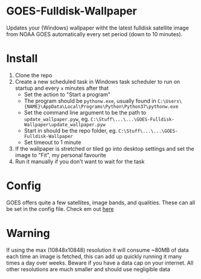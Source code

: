 # GOES-Fulldisk-Wallpaper

Updates your (Windows) wallpaper witht the latest fulldisk satellite image from NOAA GOES automatically every set period (down to 10 minutes).

# Install
1. Clone the repo
2. Create a new scheduled task in Windows task scheduler to run on startup and every `x` minutes after that
    - Set the action to "Start a program"
    - The program should be `pythonw.exe`, usually found in `C:\Users\{NAME}\AppData\Local\Programs\Python\Python37\pythonw.exe`
    - Set the command line argument to be the path to `update_wallpaper.pyw`, eg. `C:\Stuff\...\...\GOES-Fulldisk-Wallpaper\update_wallpaper.pyw`
    - Start in should be the repo folder, eg. `C:\Stuff\...\...\GOES-Fulldisk-Wallpaper`
    - Set timeout to 1 minute
3. If the wallpaper is stretched or tiled go into desktop settings and set the image to "Fit", my personal favourite
4. Run it manually if you don't want to wait for the task

# Config
GOES offers quite a few satellites, image bands, and qualities. These can all be set in the config file. Check em out [here](https://www.star.nesdis.noaa.gov/GOES/fulldisk.php?sat=G16)

# Warning
If using the max (10848x10848) resolution it will consume ~80MB of data each time an image is fetched, this can add up quickly running it many times a day over weeks. Beware if you have a data cap on your internet. All other resolutions are much smaller and should use negligible data

